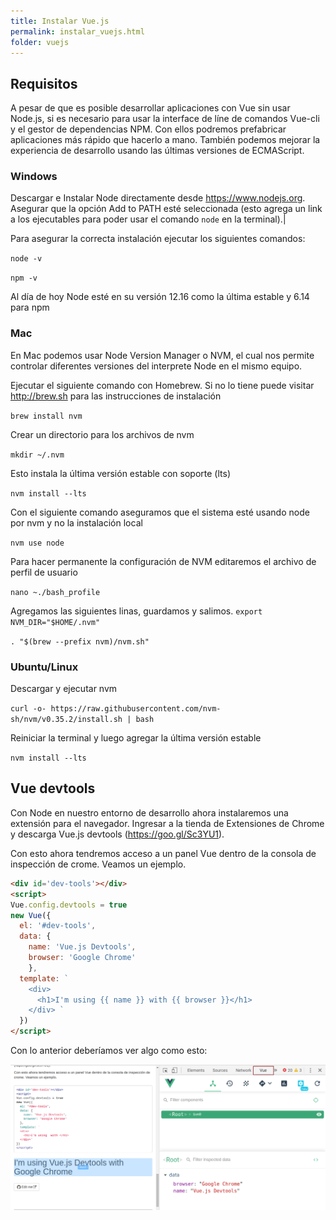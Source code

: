 ```yaml
---
title: Instalar Vue.js
permalink: instalar_vuejs.html
folder: vuejs
---
```


## Requisitos
A pesar de que es posible desarrollar aplicaciones con Vue sin usar Node.js, si es necesario para usar la interface de líne de comandos Vue-cli y el gestor de dependencias NPM. Con ellos podremos prefabricar aplicaciones más rápido que hacerlo a mano. También podemos mejorar la experiencia de desarrollo usando las últimas versiones de ECMAScript.

### Windows

Descargar e Instalar Node directamente desde https://www.nodejs.org. Asegurar que la opción Add to PATH esté seleccionada (esto agrega un link a los ejecutables para poder usar el comando `node` en la terminal).|

Para asegurar la correcta instalación ejecutar los siguientes comandos:

`node -v`

`npm -v`

Al día de hoy Node esté en su versión 12.16 como la última estable y 6.14 para npm

### Mac
En Mac podemos usar Node Version Manager o NVM, el cual nos permite controlar diferentes versiones del interprete Node en el mismo equipo.


Ejecutar el siguiente comando con Homebrew. Si no lo tiene puede visitar http://brew.sh para las instrucciones de instalación

`brew install nvm`

Crear un directorio para los archivos de nvm

`mkdir ~/.nvm`

Esto instala la última versión estable con soporte (lts)

`nvm install --lts`

Con el siguiente comando aseguramos que el sistema esté usando node por nvm y no la instalación local

`nvm use node`

Para hacer permanente la configuración de NVM editaremos el archivo de perfil de usuario 

`nano ~./bash_profile`

Agregamos las siguientes linas, guardamos y salimos.
`export NVM_DIR="$HOME/.nvm"`

`. "$(brew --prefix nvm)/nvm.sh"`


### Ubuntu/Linux

Descargar y ejecutar nvm 

`curl -o- https://raw.githubusercontent.com/nvm-sh/nvm/v0.35.2/install.sh | bash`

Reiniciar la terminal y luego agregar la última versión estable

`nvm install --lts`

## Vue devtools

Con Node en nuestro entorno de desarrollo ahora instalaremos una extensión para el navegador. Ingresar a la tienda de Extensiones de Chrome y descarga Vue.js devtools (https://goo.gl/Sc3YU1).

Con esto ahora tendremos acceso a un panel Vue dentro de la consola de inspección de crome. Veamos un ejemplo.
```html
<div id='dev-tools'></div>
<script>
Vue.config.devtools = true
new Vue({
  el: '#dev-tools',
  data: {
    name: 'Vue.js Devtools',
    browser: 'Google Chrome'
    },
  template: `
    <div>
      <h1>I'm using {{ name }} with {{ browser }}</h1>
    </div> `
  })
</script>
``` 
<div id='dev-tools'></div>
<script>
Vue.config.devtools = true
new Vue({
  el: '#dev-tools',
  data: {
    name: 'Vue.js Devtools',
    browser: 'Google Chrome'
  },
  template: `
  {% raw %}
  <div>
    <h1>I'm using {{ name }} with {{ browser }}</h1>
  </div>
  {% endraw %}
  `
})
</script>

Con lo anterior deberíamos ver algo como esto:

![alt text][logo]

[logo]: /images/dev-tools.png "Vue dev tools"